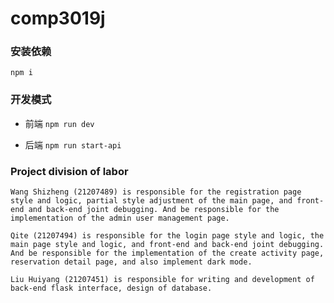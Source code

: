 # comp3019j


### 安装依赖

```npm i ```

### 开发模式
* 前端
   ```npm run dev```

* 后端
  ```npm run start-api```

### Project division of labor

```Wang Shizheng (21207489) is responsible for the registration page style and logic, partial style adjustment of the main page, and front-end and back-end joint debugging. And be responsible for the implementation of the admin user management page.```

```Qite (21207494) is responsible for the login page style and logic, the main page style and logic, and front-end and back-end joint debugging. And be responsible for the implementation of the create activity page, reservation detail page, and also implement dark mode.```

```Liu Huiyang (21207451) is responsible for writing and development of back-end flask interface, design of database.```
